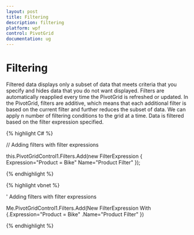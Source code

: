```yaml
---
layout: post
title: Filtering 
description: filtering 
platform: wpf
control: PivotGrid
documentation: ug
---
```



# Filtering 

Filtered data displays only a subset of data that meets criteria that you specify and hides data that you do not want displayed. Filters are automatically reapplied every time the PivotGrid is refreshed or updated. In the PivotGrid, filters are additive, which means that each additional filter is based on the current filter and further reduces the subset of data. We can apply n number of filtering conditions to the grid at a time. Data is filtered based on the filter expression specified.

{% highlight C# %}  



// Adding filters with filter expressions

this.PivotGridControl1.Filters.Add(new FilterExpression { Expression="Product = Bike" Name="Product Filter" });

{% endhighlight %} 



{% highlight vbnet %} 


' Adding filters with filter expressions

Me.PivotGridControl1.Filters.Add(New FilterExpression With {.Expression="Product = Bike" .Name="Product Filter" })

{% endhighlight %} 

